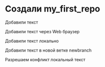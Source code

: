 # Создали my_first_repo

Добавили текст

Добавили текст через Web браузер

 Добавили текст локально

 Добавили текст в новой ветке newbranch

 Разрешаем конфликт локальный текст
